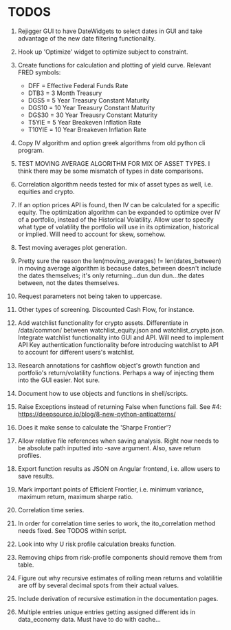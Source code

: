 # TODOS

1. Rejigger GUI to have DateWidgets to select dates in GUI and take advantage of the new date filtering functionality.

2. Hook up 'Optimize' widget to optimize subject to constraint.

3. Create functions for calculation and plotting of yield curve. Relevant FRED symbols: 
    - DFF = Effective Federal Funds Rate<br>
    - DTB3 = 3 Month Treasury<br>
    - DGS5 = 5 Year Treasury Constant Maturity<br>
    - DGS10 = 10 Year Treasury Constant Maturity<br>
    - DGS30 = 30 Year Treausry Constant Maturity<br>
    - T5YIE = 5 Year Breakeven Inflation Rate<br>
    - T10YIE = 10 Year Breakeven Inflation Rate<br>

5. Copy IV algorithm and option greek algorithms from old python cli program. 

6. TEST MOVING AVERAGE ALGORITHM FOR MIX OF ASSET TYPES. I think there may be some mismatch of types in date comparisons.

7. Correlation algorithm needs tested for mix of asset types as well, i.e. equities and crypto.

16. If an option prices API is found, then IV can be calculated for a specific equity. The optimization algorithm can be expanded to optimize over IV of a portfolio, instead of the Historical Volatility. Allow user to specify what type of volatility the portfolio will use in its optimization, historical or implied. Will need to account for skew, somehow. 

17. Test moving averages plot generation.

18. Pretty sure the reason the len(moving_averages) != len(dates_between) in moving average algorithm is because dates_between doesn't include the dates themselves; it's only returning...dun dun dun...the dates between, not the dates themselves. 

19. Request parameters not being taken to uppercase.

20. Other types of screening. Discounted Cash Flow, for instance. 

21. Add watchlist functionality for crypto assets. Differentiate in /data/common/ between watchlist_equity.json and watchlist_crypto.json. Integrate watchlist functionality into GUI and API. Will need to implement API Key authentication functionality before introducing watchlist to API to account for different users's watchlist.

23. Research annotations for cashflow object's growth function and portfolio's return/volatility functions. Perhaps a way of injecting them into the GUI easier. Not sure.

26. Document how to use objects and functions in shell/scripts.

27. Raise Exceptions instead of returning False when functions fail. See #4: https://deepsource.io/blog/8-new-python-antipatterns/

30. Does it make sense to calculate the 'Sharpe Frontier'?

31. Allow relative file references when saving analysis. Right now needs to be absolute path inputted into -save argument. Also, save return profiles. 

32. Export function results as JSON on Angular frontend, i.e. allow users to save results.

34. Mark important points of Efficient Frontier, i.e. minimum variance, maximum return, maximum sharpe ratio.

35. Correlation time series.

36. In order for correlation time series to work, the ito_correlation method needs fixed. See TODOS within script.

37. Look into why U risk profile calculation breaks function.

38. Removing chips from risk-profile components should remove them from table.

39. Figure out why recursive estimates of rolling mean returns and volatilitie are off by several decimal spots from their actual values.

40. Include derivation of recursive estimation in the documentation pages.

41. Multiple entries unique entries getting assigned different ids in data_economy data. Must have to do with cache...